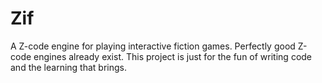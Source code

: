 # Zif
A Z-code engine for playing interactive fiction games.
Perfectly good Z-code engines already exist.
This project is just for the fun of writing code and the learning that brings.
